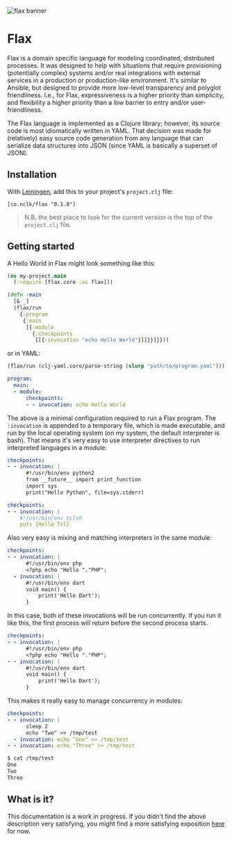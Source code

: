 ![flax banner](https://theveganecofibrecast.files.wordpress.com/2012/04/flax_spindle.jpg)

# __Flax__ #

Flax is a domain specific language for modeling coordinated, distributed processes. It was designed to help with 
situations that require provisioning (potentially complex) systems and/or real integrations with external services 
in a production or production-like environment. It's similar to Ansible, but designed to provide more low-level transparency
and polyglot friendliness. I.e., for Flax, expressiveness is a higher priority than simplicity, and flexibility a higher priority
than a low barrier to entry and/or user-friendliness.

The Flax language is implemented as a Clojure library; however, its source code is most idiomatically written
in YAML. That decision was made for (relatively) easy source code generation from any
language that can serialize data structures into JSON (since YAML is basically a superset of JSON).

## Installation
With [Leiningen](http://leiningen.org), add this to your project's `project.clj` file:

    [co.nclk/flax "0.1.8"]


> N.B. the best place to look for the current version is the top of the `project.clj` file.


## Getting started
A Hello World in Flax might look something like this:

```clojure
(ns my-project.main
  (:require [flax.core :as flax]))

(defn -main
  [& _]
  (flax/run
    {:program
     {:main
      [{:module
        {:checkpoints
         [[{:invocation "echo Hello World"}]]}}]}}))
```

or in YAML:

```clojure
(flax/run (clj-yaml.core/parse-string (slurp "path/to/program.yaml")))
```

```yaml
program:
  main:
  - module:
      checkpoints:
      - - invocation: echo Hello World
```

The above is a minimal configuration required to run a Flax program. The `:invocation` is appended to a temporary file, which is made executable, and 
run by the local operating system (on my system, the default interpreter is bash). That means it's very easy to use interpreter directives 
to run interpreted languages in a module:

```yaml
checkpoints:
- - invocation: |
      #!/usr/bin/env python2
      from __future__ import print_function
      import sys
      print("Hello Python", file=sys.stderr)
```

```yaml
checkpoints:
- - invocation: |
    #!/usr/bin/env tclsh
    puts {Hello Tcl}
```

Also very easy is mixing and matching interpreters in the same module:

```yaml
checkpoints:
- - invocation: |
      #!/usr/bin/env php
      <?php echo "Hello "."PHP";
  - invocation: |
      #!/usr/bin/env dart
      void main() {
          print('Hello Dart');
      }
```

In this case, both of these invocations will be run concurrently. If you run it like this, the first process will return
before the second process starts.

```yaml
checkpoints:
- - invocation: |
      #!/usr/bin/env php
      <?php echo "Hello "."PHP";
- - invocation: |
      #!/usr/bin/env dart
      void main() {
          print('Hello Dart');
      }
```

This makes it really easy to manage concurrency in modules:

```yaml
checkpoints:
- - invocation: |
      sleep 2
      echo "Two" >> /tmp/test
  - invocation: echo "One" >> /tmp/test
- - invocation: echo "Three" >> /tmp/test
```
```bash
$ cat /tmp/test
One
Two
Three

```
## What is it?
This documentation is a work in progress. If you didn't find the above description very satisfying, you might find a more satisfying exposition
[here](https://youtu.be/ZG_k5CSYKhg?t=158) for now.

